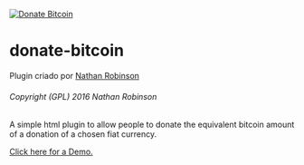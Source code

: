 [![Donate Bitcoin](https://img.shields.io/badge/donate-bitcoin-orange.svg)](https://marcello09.github.io/donate-bitcoin)
# donate-bitcoin
Plugin criado por [Nathan Robinson ](https://github.com/nrobinson2000)
###### Copyright (GPL) 2016  Nathan Robinson
A simple html plugin to allow people to donate the equivalent bitcoin amount of a donation of a chosen fiat currency.

[Click here for a Demo.](http://marcello09.github.io/donate-bitcoin/)
